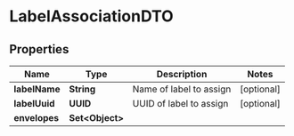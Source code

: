 

# LabelAssociationDTO


## Properties

| Name | Type | Description | Notes |
|------------ | ------------- | ------------- | -------------|
|**labelName** | **String** | Name of label to assign |  [optional] |
|**labelUuid** | **UUID** | UUID of label to assign |  [optional] |
|**envelopes** | **Set&lt;Object&gt;** |  |  |



